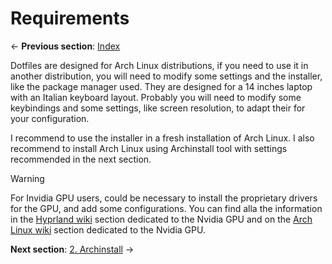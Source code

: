 # Requirements

← **Previous section**: [Index](../README.md)

Dotfiles are designed for Arch Linux distributions, if you need to use it in another distribution, you will need to modify some settings and the installer, like the package manager used. They are designed for a 14 inches laptop with an Italian keyboard layout. Probably you will need to modify some keybindings and some settings, like screen resolution, to adapt their for your configuration.

I recommend to use the installer in a fresh installation of Arch Linux. I also recommend to install Arch Linux using Archinstall tool with settings recommended in the next section.

> [!WARNING]
>
> For Invidia GPU users, could be necessary to install the proprietary drivers for the GPU, and add some configurations. You can find alla the information in the [Hyprland wiki](https://wiki.hyprland.org/Nvidia/) section dedicated to the Nvidia GPU and on the [Arch Linux wiki](https://wiki.archlinux.org/title/NVIDIA) section dedicated to the Nvidia GPU.

**Next section**: [2. Archinstall](2_archinstall.md) →
